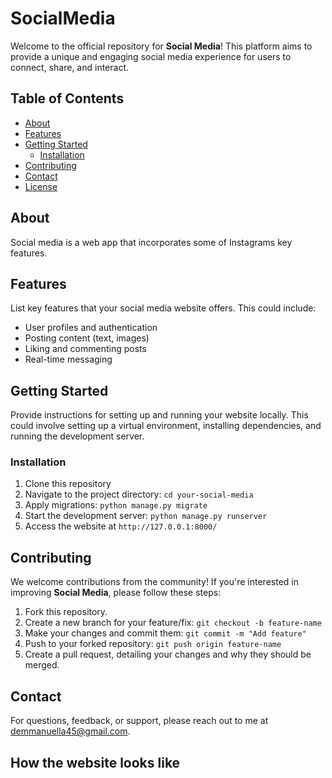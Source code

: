 # SocialMedia

Welcome to the official repository for **Social Media**! This platform aims to provide a unique and engaging social media experience for users to connect, share, and interact.

## Table of Contents
- [About](#about)
- [Features](#features)
- [Getting Started](#getting-started)
  - [Installation](#installation)
- [Contributing](#contributing)
- [Contact](#contact)
- [License](#license)

## About

Social media is a web app that incorporates some of Instagrams key features.

## Features

List key features that your social media website offers. This could include:
- User profiles and authentication
- Posting content (text, images)
- Liking and commenting posts
- Real-time messaging

## Getting Started

Provide instructions for setting up and running your website locally. This could involve setting up a virtual environment, installing dependencies, and running the development server.

### Installation

1. Clone this repository
2. Navigate to the project directory: `cd your-social-media`
3. Apply migrations: `python manage.py migrate`
4. Start the development server: `python manage.py runserver`
5. Access the website at `http://127.0.0.1:8000/`

## Contributing

We welcome contributions from the community! If you're interested in improving **Social Media**, please follow these steps:
1. Fork this repository.
2. Create a new branch for your feature/fix: `git checkout -b feature-name`
3. Make your changes and commit them: `git commit -m "Add feature"`
4. Push to your forked repository: `git push origin feature-name`
5. Create a pull request, detailing your changes and why they should be merged.

## Contact

For questions, feedback, or support, please reach out to me at demmanuella45@gmail.com.

## How the website looks like
